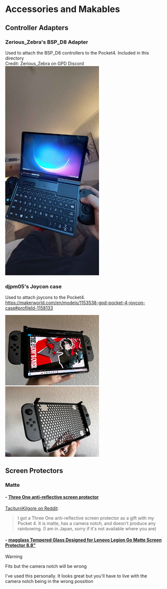 # Accessories and Makables

## Controller Adapters

### Zerious_Zebra's BSP_D8 Adapter

Used to attach the BSP_D8 controllers to the Pocket4. Included in this directory
<br>
Credit: Zerious_Zebra on GPD Discord
<br>
<img src="Zerious_zebra's BSP-D8 adapter/V1/v1_action.jpg" width="300" />

### djpm05's Joycon case

Used to attach joycons to the Pocket4.
<br>
https://makerworld.com/en/models/1153538-gpd-pocket-4-joycon-case#profileId-1158133
<p float="left">
  <img src="photos/djpm05_joycon2.jpg" width="300" />
  <img src="photos/djpm05_joycon1.jpg" width="300" /> 
</p>

## Screen Protectors

### Matte

#### - [Three One anti-reflective screen protector](https://amzn.asia/d/bBDuFRD)
[TaciturnKilgore on Reddit](https://www.reddit.com/r/GPDPocket/comments/1ip4gm4/pocket_4_matte_screenprotector_available/):
> I got a Three One anti-reflective screen protector as a gift with my Pocket 4. 
It is matte, has a camera notch, and doesn't produce any rainbowing.
(I am in Japan, sorry if it's not available where you are)

#### - [magglass Tempered Glass Designed for Lenovo Legion Go Matte Screen Protector 8.8"](https://www.amazon.com/dp/B0CNV3ZS2V) 

> [!WARNING]
> Fits but the camera notch will be wrong

I've used this personally. It looks great but you'll have to live with the camera notch being in the wrong possition
